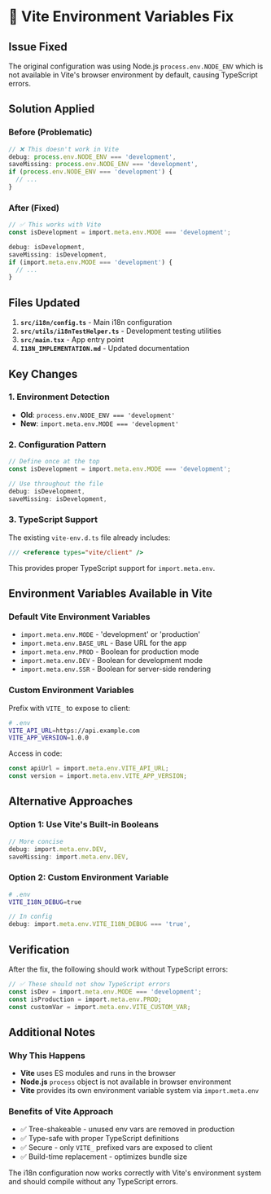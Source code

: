 # 🔧 Vite Environment Variables Fix

## Issue Fixed
The original configuration was using Node.js `process.env.NODE_ENV` which is not available in Vite's browser environment by default, causing TypeScript errors.

## Solution Applied

### Before (Problematic)
```typescript
// ❌ This doesn't work in Vite
debug: process.env.NODE_ENV === 'development',
saveMissing: process.env.NODE_ENV === 'development',
if (process.env.NODE_ENV === 'development') {
  // ...
}
```

### After (Fixed)
```typescript
// ✅ This works with Vite
const isDevelopment = import.meta.env.MODE === 'development';

debug: isDevelopment,
saveMissing: isDevelopment,
if (import.meta.env.MODE === 'development') {
  // ...
}
```

## Files Updated
1. **`src/i18n/config.ts`** - Main i18n configuration
2. **`src/utils/i18nTestHelper.ts`** - Development testing utilities
3. **`src/main.tsx`** - App entry point
4. **`I18N_IMPLEMENTATION.md`** - Updated documentation

## Key Changes

### 1. Environment Detection
- **Old**: `process.env.NODE_ENV === 'development'`
- **New**: `import.meta.env.MODE === 'development'`

### 2. Configuration Pattern
```typescript
// Define once at the top
const isDevelopment = import.meta.env.MODE === 'development';

// Use throughout the file
debug: isDevelopment,
saveMissing: isDevelopment,
```

### 3. TypeScript Support
The existing `vite-env.d.ts` file already includes:
```typescript
/// <reference types="vite/client" />
```
This provides proper TypeScript support for `import.meta.env`.

## Environment Variables Available in Vite

### Default Vite Environment Variables
- `import.meta.env.MODE` - 'development' or 'production'
- `import.meta.env.BASE_URL` - Base URL for the app
- `import.meta.env.PROD` - Boolean for production mode
- `import.meta.env.DEV` - Boolean for development mode
- `import.meta.env.SSR` - Boolean for server-side rendering

### Custom Environment Variables
Prefix with `VITE_` to expose to client:
```bash
# .env
VITE_API_URL=https://api.example.com
VITE_APP_VERSION=1.0.0
```

Access in code:
```typescript
const apiUrl = import.meta.env.VITE_API_URL;
const version = import.meta.env.VITE_APP_VERSION;
```

## Alternative Approaches

### Option 1: Use Vite's Built-in Booleans
```typescript
// More concise
debug: import.meta.env.DEV,
saveMissing: import.meta.env.DEV,
```

### Option 2: Custom Environment Variable
```bash
# .env
VITE_I18N_DEBUG=true
```

```typescript
// In config
debug: import.meta.env.VITE_I18N_DEBUG === 'true',
```

## Verification

After the fix, the following should work without TypeScript errors:

```typescript
// ✅ These should not show TypeScript errors
const isDev = import.meta.env.MODE === 'development';
const isProduction = import.meta.env.PROD;
const customVar = import.meta.env.VITE_CUSTOM_VAR;
```

## Additional Notes

### Why This Happens
- **Vite** uses ES modules and runs in the browser
- **Node.js** `process` object is not available in browser environment
- **Vite** provides its own environment variable system via `import.meta.env`

### Benefits of Vite Approach
- ✅ Tree-shakeable - unused env vars are removed in production
- ✅ Type-safe with proper TypeScript definitions
- ✅ Secure - only `VITE_` prefixed vars are exposed to client
- ✅ Build-time replacement - optimizes bundle size

The i18n configuration now works correctly with Vite's environment system and should compile without any TypeScript errors.